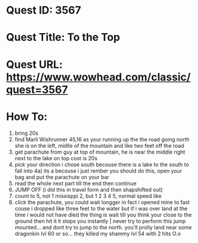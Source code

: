 # Quest ID: 3567
# Quest Title: To the Top
# Quest URL: https://www.wowhead.com/classic/quest=3567
# How To:
1) bring 20s
2) find Marli Wishrunner 45,16 as your running up the the road going north she is on the left, midlle of the mountain and like two feet off the road
3) get parachute from guy at top of mountain, he is near the middle right next to the lake on top cost is 20s
4) pick your direction i chose south becouse there is a lake to the south to fall into
4a) its a becouse i just rember you should do this, open your bag and put the parachute on your bar
5) read the whole next part till the end then continue
6) JUMP OFF (i did this in travel form and then shapshifted out)
7) count to 5, not 1 missisppi 2, but 1 2 3 4 5, normal speed like
8) click the parachute, you could wait longger in fact i opened mine to fast couse i dropped like three feet to the water but if i was over land at the time i would not have died the thing is wait till you think your close to the ground then hit it it stops you instantly | never try to perform this jump mounted...
and dont try to jump to the north. you'll prolly land near some dragonkin lvl 60 or so... they killed my shammy lvl 54 with 2 hits O.o